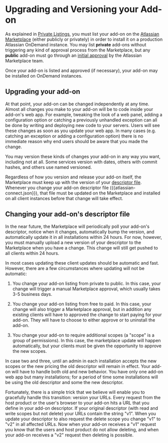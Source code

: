 # Upgrading and Versioning your Add-on

As explained in [Private Listings](../guides/private-listings.html), you must list your add-on on the [Atlassian Marketplace](https://marketplace.atlassian.com) (either publicly or privately) in order to install it on a production Atlassian OnDemand instance. You may list __private__ add-ons without triggering any kind of approval process from the Marketplace, but any __public__ add-on must go through an [initial approval](../guides/selling-on-marketplace.html) by the Atlassian Marketplace team.

Once your add-on is listed and approved (if necessary), your add-on may be installed on OnDemand instances.

## Upgrading your add-on

At that point, your add-on can be changed independently at any time. Almost all changes you make to your add-on will be to code inside your add-on's web app. For example, tweaking the look of a web panel, adding a configuration option or catching a previously unhandled exception can all be done by writing and deploying new code to your servers. Users will see these changes as soon as you update your web app. In many cases (e.g. catching an exception or adding a configuration option) there is no immediate reason why end users should be aware that you made the change.

You may version these kinds of changes your add-on in any way you want, including not at all. Some services version with dates, others with commit hashes, and others use named versioned. 

Regardless of how you version and release your add-on itself, the Marketplace must keep up with the version of your [descriptor file](../modules/). Whenever you change your add-on descriptor file ({{atlassian-connect.json}}), that file must be updated on the Marketplace and installed on all client instances before that change will take effect.

## Changing your add-on's descriptor file

In the near future, the Marketplace will periodically poll your add-on's descriptor, notice when it changes, automatically bump the version, and automatically update it in all installations within 24 hours.  For now, however, you must manually upload a new version of your descriptor to the Marketplace when you have a change. This change will still get pushed to all clients within 24 hours.

In most cases updating these client updates should be automatic and fast. However, there are a few circumstances where updating will not be automatic:

1. You change your add-on listing from private to public. In this case, your change will trigger a manual Marketplace approval, which usually takes 3-5 business days. 

2. You change your add-on listing from free to paid. In this case, your change will also trigger a Marketplace approval, but in addition any existing clients will have to approved the change to start paying for your add-on. They will have to choose to either approve or to uninstall the add-on. 

3. You change your add-on to require additional scopes (a "scope" is a group of permissions). In this case, the marketplace update will happen automatically, but your clients must be given the opportunity to approve the new scopes. 

In case two and three, until an admin in each installation accepts the new scopes or the new pricing the old descriptor will remain in effect. Your add-on will have to handle both old and new behavior. You have only one add-on web app but many installations; for a period of time some installations will be using the old descriptor and some the new descriptor. 

Fortunately, there is a simple trick that we believe will enable you to gracefully handle this transition: version your URLs. Every request from the host product or the user's browser to your add-on hits a URL that you define in your add-on descriptor. If your original descriptor (with read and write scopes but not delete) your URLs contain the string "v1". When you update your descriptor to also request the delete scope you change "v1" to "v2" in all affected URLs. Now when your add-on receives a "v1" request you know that the users and host product do not allow deleting, and when your add-on receives a "v2" request then deleting is possible.

